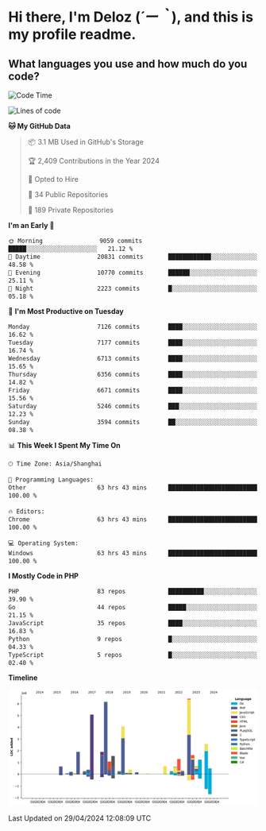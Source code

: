 # **Hi there, I'm Deloz (*´ー｀*), and this is my profile readme.**

## **What languages you use and how much do you code?**

<!--START_SECTION:waka-->
![Code Time](http://img.shields.io/badge/Code%20Time-3%2C881%20hrs%2036%20mins-blue)

![Lines of code](https://img.shields.io/badge/From%20Hello%20World%20I%27ve%20Written-40.6%20million%20lines%20of%20code-blue)

**🐱 My GitHub Data** 

> 📦 3.1 MB Used in GitHub's Storage 
 > 
> 🏆 2,409 Contributions in the Year 2024
 > 
> 💼 Opted to Hire
 > 
> 📜 34 Public Repositories 
 > 
> 🔑 189 Private Repositories 
 > 
**I'm an Early 🐤** 

```text
🌞 Morning                9059 commits        █████░░░░░░░░░░░░░░░░░░░░   21.12 % 
🌆 Daytime                20831 commits       ████████████░░░░░░░░░░░░░   48.58 % 
🌃 Evening                10770 commits       ██████░░░░░░░░░░░░░░░░░░░   25.11 % 
🌙 Night                  2223 commits        █░░░░░░░░░░░░░░░░░░░░░░░░   05.18 % 
```
📅 **I'm Most Productive on Tuesday** 

```text
Monday                   7126 commits        ████░░░░░░░░░░░░░░░░░░░░░   16.62 % 
Tuesday                  7177 commits        ████░░░░░░░░░░░░░░░░░░░░░   16.74 % 
Wednesday                6713 commits        ████░░░░░░░░░░░░░░░░░░░░░   15.65 % 
Thursday                 6356 commits        ████░░░░░░░░░░░░░░░░░░░░░   14.82 % 
Friday                   6671 commits        ████░░░░░░░░░░░░░░░░░░░░░   15.56 % 
Saturday                 5246 commits        ███░░░░░░░░░░░░░░░░░░░░░░   12.23 % 
Sunday                   3594 commits        ██░░░░░░░░░░░░░░░░░░░░░░░   08.38 % 
```


📊 **This Week I Spent My Time On** 

```text
🕑︎ Time Zone: Asia/Shanghai

💬 Programming Languages: 
Other                    63 hrs 43 mins      █████████████████████████   100.00 % 

🔥 Editors: 
Chrome                   63 hrs 43 mins      █████████████████████████   100.00 % 

💻 Operating System: 
Windows                  63 hrs 43 mins      █████████████████████████   100.00 % 
```

**I Mostly Code in PHP** 

```text
PHP                      83 repos            ██████████░░░░░░░░░░░░░░░   39.90 % 
Go                       44 repos            █████░░░░░░░░░░░░░░░░░░░░   21.15 % 
JavaScript               35 repos            ████░░░░░░░░░░░░░░░░░░░░░   16.83 % 
Python                   9 repos             █░░░░░░░░░░░░░░░░░░░░░░░░   04.33 % 
TypeScript               5 repos             █░░░░░░░░░░░░░░░░░░░░░░░░   02.40 % 
```



**Timeline**

![Lines of Code chart](https://raw.githubusercontent.com/deloz/deloz/main/assets/bar_graph.png)


 Last Updated on 29/04/2024 12:08:09 UTC
<!--END_SECTION:waka-->
